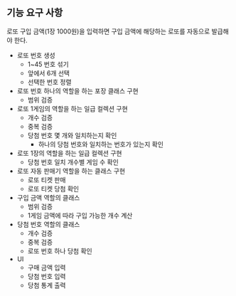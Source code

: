 ## 기능 요구 사항
로또 구입 금액(1장 1000원)을 입력하면 구입 금액에 해당하는 로또를 자동으로 발급해야 한다.
- 로또 번호 생성
  - 1~45 번호 섞기
  - 앞에서 6개 선택
  - 선택한 번호 정렬
- 로또 번호 하나의 역할을 하는 포장 클래스 구현
  - 범위 검증
- 로또 1게임의 역할을 하는 일급 컬렉션 구현
  - 개수 검증
  - 중복 검증
  - 당첨 번호 몇 개와 일치하는지 확인
    - 하나의 당첨 번호와 일치하는 번호가 있는지 확인
- 로또 1장의 역할을 하는 일급 컬렉션 구현
  - 당첨 번호 일치 개수별 게임 수 확인
- 로또 자동 판매기 역할을 하는 클래스 구현
  - 로또 티켓 판매
  - 로또 티켓 당첨 확인
- 구입 금액 역할의 클래스
  - 범위 검증
  - 1게임 금액에 따라 구입 가능한 개수 계산
- 당첨 번호 역할의 클래스
  - 개수 검증
  - 중복 검증
  - 로또 번호 하나 당첨 확인
- UI
  - 구매 금액 입력
  - 당첨 번호 입력
  - 당첨 통계 출력
